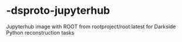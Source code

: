 # -dsproto-jupyterhub
Jupyterhub image with ROOT from rootproject/root:latest for Darkside Python reconstruction tasks
